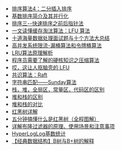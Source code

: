  - <A HREF="https://www.jianshu.com/p/f9ea7a1e196f"  >排序算法4：二分插入排序 </A>
 - <A HREF="https://blog.csdn.net/K346K346/article/details/45576137"  >基数排序简介及其并行化 </A>
 - <A HREF="https://blog.csdn.net/Hanani_Jia/article/details/80571665"  >排序三--快速排序之前后指针法 </A>
 - <A HREF="http://www.elecfans.com/d/1280450.html"  >一文读懂缓存淘汰算法：LFU 算法 </A>
 - <A HREF="https://blog.csdn.net/v_JULY_v/article/details/6279498"  >十道海量数据处理面试题与十个方法大总结 </A>
 - <A HREF="https://www.cnblogs.com/xuwc/p/9123078.html"  >高并发系统限流-漏桶算法和令牌桶算法 </A>
 - <A HREF="https://www.cnblogs.com/linxiyue/p/10926944.html"  >LRU算法原理解析 </A>
 - <A HREF="https://blog.csdn.net/qq_36894974/article/details/102932167"  >程序员需要了解的硬核知识之压缩算法 </A>
 - <A HREF="https://mp.weixin.qq.com/s/z4tNeHeT1GSIGOC3Xul3bQ"  >哎，这让人抠脑壳的 LFU </A>
 - <A HREF="https://www.jianshu.com/p/8e4bbe7e276c"  >共识算法：Raft </A>
 - <A HREF="https://blog.csdn.net/q547550831/article/details/51860017"  >字符串匹配——Sunday算法 </A>
 - <A HREF="https://www.cnblogs.com/wayshon/p/7232498.html"  >栈，堆，全局区，常量区，代码区的区别 </A>
 - <A HREF="https://www.tianqijun.com/shenghuo/audio/5140.html"  >堆和栈的区别 </A>
 - <A HREF="https://www.cnblogs.com/Jones-dd/p/8855487.html"  >堆和栈的对比 </A>
 - <A HREF="https://www.jianshu.com/p/0b68b992f688"  >红黑树详解 </A>
 - <A HREF="http://www.360doc.com/content/18/0904/19/25944647_783893127.shtml"  >五分钟搞懂什么是红黑树（全程图解）</A>
 - <A HREF="https://www.jianshu.com/p/2104d11ee0a2"  >详解布隆过滤器的原理、使用场景和注意事项 </A>
 - <A HREF="https://blog.csdn.net/weixin_39214481/article/details/80661640"  >HyperLogLog基数统计 </A>
 - <A HREF="https://www.cnblogs.com/makai/p/10861296.html"  >【经典数据结构】B树与B+树的解释 </A>
